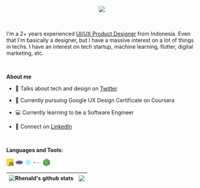 <p align="center"><a href="https://rhenaldkarrel.vercel.app/" target="_blank"><img width="30%" src="https://media-exp1.licdn.com/dms/image/C4E03AQEOA0tlCDE4oQ/profile-displayphoto-shrink_800_800/0/1628587180054?e=1649894400&v=beta&t=ScFjsC21NQGGN4B-ioM2qBRYQvpG0blCvbxem6X7o8A" /></a></p>

<br />

I'm a 2+ years experienced <a href="https://rhenaldkarrel.simple.ink/" target="_blank">UI/UX Product Designer</a> from Indonesia. Even that I'm basically a designer, but I have a massive interest on a lot of things in techs. I have an interest on tech startup, machine learning, flutter, digital marketing, etc. 

<br />

**About me**

- 💼 Talks about tech and design on <a href="https://twitter.com/rhenaldkarrel/" target="_blank">Twitter</a>

- 📖 Currently pursuing Google UX Design Certificate on Coursera

- 💻 Currently learning to be a Software Engineer

- 🔗 Connect on <a href="https://www.linkedin.com/in/rhenald-karrel-8216781b3/" target="_blank">LinkedIn</a>

<br />

**Languages and Tools:**  

<code><img height="20" src="https://raw.githubusercontent.com/github/explore/80688e429a7d4ef2fca1e82350fe8e3517d3494d/topics/javascript/javascript.png"></code>
<code><img height="20" src="https://raw.githubusercontent.com/github/explore/80688e429a7d4ef2fca1e82350fe8e3517d3494d/topics/php/php.png"></code>
<code><img height="20" src="https://raw.githubusercontent.com/github/explore/80688e429a7d4ef2fca1e82350fe8e3517d3494d/topics/react/react.png"></code>
<code><img height="20" src="https://raw.githubusercontent.com/github/explore/5c058a388828bb5fde0bcafd4bc867b5bb3f26f3/topics/mongodb/mongodb.png"></code>
<code><img height="20" src="https://raw.githubusercontent.com/github/explore/80688e429a7d4ef2fca1e82350fe8e3517d3494d/topics/nodejs/nodejs.png"></code>    


| <img align="center" src="https://github-readme-stats.vercel.app/api?username=rhenaldkarrel&show_icons=true&include_all_commits=true&theme=radical&hide_border=true" alt="Rhenald's github stats" /> | <img align="center" src="https://github-readme-stats.vercel.app/api/top-langs/?username=rhenaldkarrel&layout=compact&theme=radical&hide_border=true" /> |
| ------------- | ------------- |

